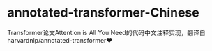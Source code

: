 # annotated-transformer-Chinese
 Transformer论文Attention is All You Need的代码中文注释实现，翻译自harvardnlp/annotated-transformer❤
